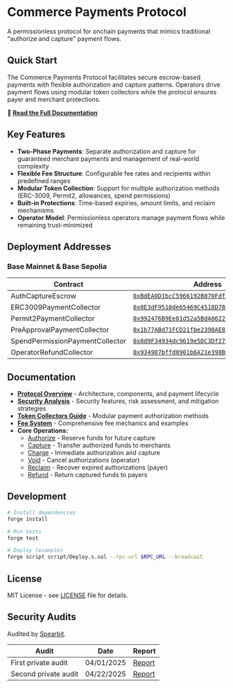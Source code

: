 # Commerce Payments Protocol

A permissionless protocol for onchain payments that mimics traditional "authorize and capture" payment flows.

## Quick Start

The Commerce Payments Protocol facilitates secure escrow-based payments with flexible authorization and capture patterns. Operators drive payment flows using modular token collectors while the protocol ensures payer and merchant protections.

**📖 [Read the Full Documentation](docs/README.md)**

## Key Features

- **Two-Phase Payments**: Separate authorization and capture for guaranteed merchant payments and management of real-world complexity
- **Flexible Fee Structure**: Configurable fee rates and recipients within predefined ranges  
- **Modular Token Collection**: Support for multiple authorization methods (ERC-3009, Permit2, allowances, spend permissions)
- **Built-in Protections**: Time-based expiries, amount limits, and reclaim mechanisms
- **Operator Model**: Permissionless operators manage payment flows while remaining trust-minimized

## Deployment Addresses

### Base Mainnet & Base Sepolia

| Contract | Address |
|----------|---------|
| AuthCaptureEscrow | [`0xBdEA0D1bcC5966192B070Fdf62aB4EF5b4420cff`](https://basescan.org/address/0xBdEA0D1bcC5966192B070Fdf62aB4EF5b4420cff#code) |
| ERC3009PaymentCollector | [`0x0E3dF9510de65469C4518D7843919c0b8C7A7757`](https://basescan.org/address/0x0E3dF9510de65469C4518D7843919c0b8C7A7757#code) |
| Permit2PaymentCollector | [`0x992476B9Ee81d52a5BdA0622C333938D0Af0aB26`](https://basescan.org/address/0x992476B9Ee81d52a5BdA0622C333938D0Af0aB26#code) |
| PreApprovalPaymentCollector | [`0x1b77ABd71FCD21fbe2398AE821Aa27D1E6B94bC6`](https://basescan.org/address/0x1b77ABd71FCD21fbe2398AE821Aa27D1E6B94bC6#code) |
| SpendPermissionPaymentCollector | [`0x8d9F34934dc9619e5DC3Df27D0A40b4A744E7eAa`](https://basescan.org/address/0x8d9F34934dc9619e5DC3Df27D0A40b4A744E7eAa#code) |
| OperatorRefundCollector | [`0x934907bffd0901b6A21e398B9C53A4A38F02fa5d`](https://basescan.org/address/0x934907bffd0901b6A21e398B9C53A4A38F02fa5d#code) |

## Documentation

- **[Protocol Overview](docs/README.md)** - Architecture, components, and payment lifecycle
- **[Security Analysis](docs/Security.md)** - Security features, risk assessment, and mitigation strategies
- **[Token Collectors Guide](docs/TokenCollectors.md)** - Modular payment authorization methods
- **[Fee System](docs/Fees.md)** - Comprehensive fee mechanics and examples
- **Core Operations:**
  - [Authorize](docs/operations/Authorize.md) - Reserve funds for future capture
  - [Capture](docs/operations/Capture.md) - Transfer authorized funds to merchants  
  - [Charge](docs/operations/Charge.md) - Immediate authorization and capture
  - [Void](docs/operations/Void.md) - Cancel authorizations (operator)
  - [Reclaim](docs/operations/Reclaim.md) - Recover expired authorizations (payer)
  - [Refund](docs/operations/Refund.md) - Return captured funds to payers

## Development

```bash
# Install dependencies
forge install

# Run tests
forge test

# Deploy (example)
forge script script/Deploy.s.sol --rpc-url $RPC_URL --broadcast
```

## License

MIT License - see [LICENSE](LICENSE) file for details.


## Security Audits

Audited by [Spearbit](https://spearbit.com/).

| Audit | Date | Report |
|--------|---------|---------|
| First private audit | 04/01/2025 | [Report](audits/Cantina-Report-04-01-2025.pdf) |
| Second private audit | 04/22/2025 | [Report](audits/Cantina-Report-04-22-2025.pdf) |
